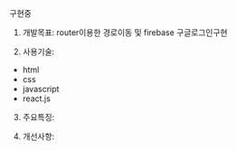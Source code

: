 구현중

1. 개발목표: router이용한 경로이동 및 firebase 구글로그인구현 

2. 사용기술:

- html
- css
- javascript
- react.js

3. 주요특징:

4. 개선사항:
